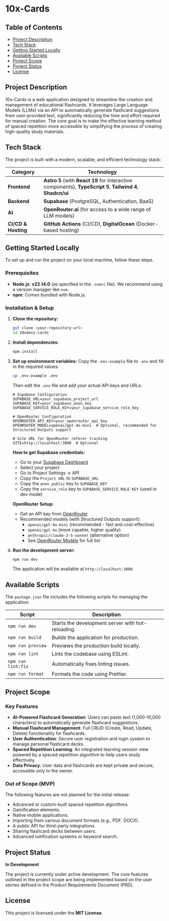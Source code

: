 # 10x-Cards

## Table of Contents

- [Project Description](#project-description)
- [Tech Stack](#tech-stack)
- [Getting Started Locally](#getting-started-locally)
- [Available Scripts](#available-scripts)
- [Project Scope](#project-scope)
- [Project Status](#project-status)
- [License](#license)

## Project Description

10x-Cards is a web application designed to streamline the creation and management of educational flashcards. It leverages Large Language Models (LLMs) via an API to automatically generate flashcard suggestions from user-provided text, significantly reducing the time and effort required for manual creation. The core goal is to make the effective learning method of spaced repetition more accessible by simplifying the process of creating high-quality study materials.

## Tech Stack

The project is built with a modern, scalable, and efficient technology stack:

| Category            | Technology                                                                                                  |
| ------------------- | ----------------------------------------------------------------------------------------------------------- |
| **Frontend**        | **Astro 5** (with **React 19** for interactive components), **TypeScript 5**, **Tailwind 4**, **Shadcn/ui** |
| **Backend**         | **Supabase** (PostgreSQL, Authentication, BaaS)                                                             |
| **AI**              | **OpenRouter.ai** (for access to a wide range of LLM models)                                                |
| **CI/CD & Hosting** | **GitHub Actions** (CI/CD), **DigitalOcean** (Docker-based hosting)                                         |

## Getting Started Locally

To set up and run the project on your local machine, follow these steps.

### Prerequisites

- **Node.js**: **v22.14.0** (as specified in the `.nvmrc` file). We recommend using a version manager like `nvm`.
- **npm**: Comes bundled with Node.js.

### Installation & Setup

1.  **Clone the repository:**

    ```bash
    git clone <your-repository-url>
    cd 10xdevs-cards
    ```

2.  **Install dependencies:**

    ```bash
    npm install
    ```

3.  **Set up environment variables:**
    Copy the `.env.example` file to `.env` and fill in the required values:

    ```bash
    cp .env.example .env
    ```

    Then edit the `.env` file and add your actual API keys and URLs:

    ```env
    # Supabase Configuration
    SUPABASE_URL=your_supabase_project_url
    SUPABASE_KEY=your_supabase_anon_key
    SUPABASE_SERVICE_ROLE_KEY=your_supabase_service_role_key
    
    # OpenRouter Configuration
    OPENROUTER_API_KEY=your_openrouter_api_key
    OPENROUTER_MODEL=openai/gpt-4o-mini  # Optional, recommended for Structured Outputs support
    
    # Site URL for OpenRouter referer tracking
    SITE=http://localhost:3000  # Optional
    ```
    
    **How to get Supabase credentials:**
    - Go to your [Supabase Dashboard](https://app.supabase.com/)
    - Select your project
    - Go to Project Settings → API
    - Copy the `Project URL` to `SUPABASE_URL`
    - Copy the `anon public` key to `SUPABASE_KEY`
    - Copy the `service_role` key to `SUPABASE_SERVICE_ROLE_KEY` (used in dev mode)
    
    **OpenRouter Setup:**
    - Get an API key from [OpenRouter](https://openrouter.ai/)
    - Recommended models (with Structured Outputs support):
      - `openai/gpt-4o-mini` (recommended - fast and cost-effective)
      - `openai/gpt-4o` (more capable, higher quality)
      - `anthropic/claude-3-5-sonnet` (alternative option)
      - See [OpenRouter Models](https://openrouter.ai/models) for full list

4.  **Run the development server:**
    ```bash
    npm run dev
    ```
    The application will be available at `http://localhost:3000`.

## Available Scripts

The `package.json` file includes the following scripts for managing the application:

| Script             | Description                                       |
| ------------------ | ------------------------------------------------- |
| `npm run dev`      | Starts the development server with hot-reloading. |
| `npm run build`    | Builds the application for production.            |
| `npm run preview`  | Previews the production build locally.            |
| `npm run lint`     | Lints the codebase using ESLint.                  |
| `npm run lint:fix` | Automatically fixes linting issues.               |
| `npm run format`   | Formats the code using Prettier.                  |

## Project Scope

### Key Features

- **AI-Powered Flashcard Generation**: Users can paste text (1,000-10,000 characters) to automatically generate flashcard suggestions.
- **Manual Flashcard Management**: Full CRUD (Create, Read, Update, Delete) functionality for flashcards.
- **User Authentication**: Secure user registration and login system to manage personal flashcard decks.
- **Spaced Repetition Learning**: An integrated learning session view powered by a spaced repetition algorithm to help users study effectively.
- **Data Privacy**: User data and flashcards are kept private and secure, accessible only to the owner.

### Out of Scope (MVP)

The following features are not planned for the initial release:

- Advanced or custom-built spaced repetition algorithms.
- Gamification elements.
- Native mobile applications.
- Importing from various document formats (e.g., PDF, DOCX).
- A public API for third-party integrations.
- Sharing flashcard decks between users.
- Advanced notification systems or keyword search.

## Project Status

**In Development**

The project is currently under active development. The core features outlined in the project scope are being implemented based on the user stories defined in the Product Requirements Document (PRD).

## License

This project is licensed under the **MIT License**.
